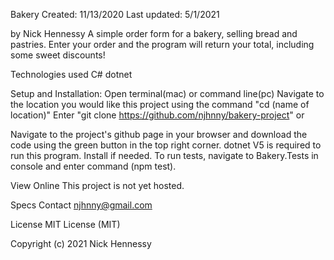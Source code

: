 

Bakery
Created: 11/13/2020 Last updated: 5/1/2021

by Nick Hennessy
A simple order form for a bakery, selling bread and pastries. Enter your order and the program will return your total, including some sweet discounts!

Technologies used
C#
dotnet

Setup and Installation:
Open terminal(mac) or command line(pc)
Navigate to the location you would like this project using the command "cd (name of location)"
Enter "git clone https://github.com/njhnny/bakery-project"
or

Navigate to the project's github page in your browser and download the code using the green button in the top right corner.
dotnet V5 is required to run this program. Install if needed.
To run tests, navigate to Bakery.Tests in console and enter command (npm test).

View Online
This project is not yet hosted.

Specs
Contact
njhnny@gmail.com

License
MIT License (MIT)

Copyright (c) 2021 Nick Hennessy

